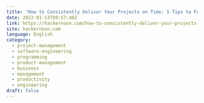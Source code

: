 ```yaml
---
title: "How to Consistently Deliver Your Projects on Time: 5 Tips to Follow"
date: 2022-01-13T09:57:48Z
link: https://hackernoon.com/how-to-consistently-deliver-your-projects-on-time-5-tips-to-follow?source=rss&utm_medium=RSS&utm_source=news.12bit.vn
site: hackernoon.com
language: English
category:
  - project-management
  - software-engineering
  - programming
  - product-management
  - business
  - management
  - productivity
  - engineering
draft: false
---
```

